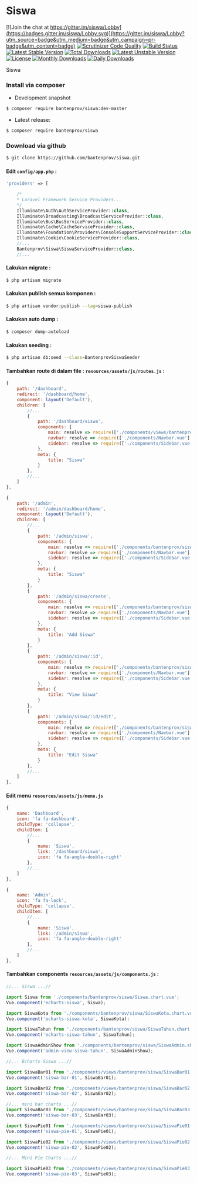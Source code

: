 # Siswa

[![Join the chat at https://gitter.im/siswa/Lobby](https://badges.gitter.im/siswa/Lobby.svg)](https://gitter.im/siswa/Lobby?utm_source=badge&utm_medium=badge&utm_campaign=pr-badge&utm_content=badge)
[![Scrutinizer Code Quality](https://scrutinizer-ci.com/g/bantenprov/siswa/badges/quality-score.png?b=master)](https://scrutinizer-ci.com/g/bantenprov/siswa/?branch=master)
[![Build Status](https://scrutinizer-ci.com/g/bantenprov/siswa/badges/build.png?b=master)](https://scrutinizer-ci.com/g/bantenprov/siswa/build-status/master)
[![Latest Stable Version](https://poser.pugx.org/bantenprov/siswa/v/stable)](https://packagist.org/packages/bantenprov/siswa)
[![Total Downloads](https://poser.pugx.org/bantenprov/siswa/downloads)](https://packagist.org/packages/bantenprov/siswa)
[![Latest Unstable Version](https://poser.pugx.org/bantenprov/siswa/v/unstable)](https://packagist.org/packages/bantenprov/siswa)
[![License](https://poser.pugx.org/bantenprov/siswa/license)](https://packagist.org/packages/bantenprov/siswa)
[![Monthly Downloads](https://poser.pugx.org/bantenprov/siswa/d/monthly)](https://packagist.org/packages/bantenprov/siswa)
[![Daily Downloads](https://poser.pugx.org/bantenprov/siswa/d/daily)](https://packagist.org/packages/bantenprov/siswa)

Siswa

### Install via composer

- Development snapshot

```bash
$ composer require bantenprov/siswa:dev-master
```

- Latest release:

```bash
$ composer require bantenprov/siswa
```

### Download via github

```bash
$ git clone https://github.com/bantenprov/siswa.git
```

#### Edit `config/app.php` :

```php
'providers' => [

    /*
    * Laravel Framework Service Providers...
    */
    Illuminate\Auth\AuthServiceProvider::class,
    Illuminate\Broadcasting\BroadcastServiceProvider::class,
    Illuminate\Bus\BusServiceProvider::class,
    Illuminate\Cache\CacheServiceProvider::class,
    Illuminate\Foundation\Providers\ConsoleSupportServiceProvider::class,
    Illuminate\Cookie\CookieServiceProvider::class,
    //...
    Bantenprov\Siswa\SiswaServiceProvider::class,
    //...
```

#### Lakukan migrate :

```bash
$ php artisan migrate
```

#### Lakukan publish semua komponen :

```bash
$ php artisan vendor:publish --tag=siswa-publish
```

#### Lakukan auto dump :

```bash
$ composer dump-autoload
```

#### Lakukan seeding :

```bash
$ php artisan db:seed --class=BantenprovSiswaSeeder
```

#### Tambahkan route di dalam file : `resources/assets/js/routes.js` :

```javascript
{
    path: '/dashboard',
    redirect: '/dashboard/home',
    component: layout('Default'),
    children: [
        //...
        {
            path: '/dashboard/siswa',
            components: {
                main: resolve => require(['./components/views/bantenprov/siswa/DashboardSiswa.vue'], resolve),
                navbar: resolve => require(['./components/Navbar.vue'], resolve),
                sidebar: resolve => require(['./components/Sidebar.vue'], resolve)
            },
            meta: {
                title: "Siswa"
            }
        },
        //...
    ]
},
```

```javascript
{
    path: '/admin',
    redirect: '/admin/dashboard/home',
    component: layout('Default'),
    children: [
        //...
        {
            path: '/admin/siswa',
            components: {
                main: resolve => require(['./components/bantenprov/siswa/Siswa.index.vue'], resolve),
                navbar: resolve => require(['./components/Navbar.vue'], resolve),
                sidebar: resolve => require(['./components/Sidebar.vue'], resolve)
            },
            meta: {
                title: "Siswa"
            }
        },
        {
            path: '/admin/siswa/create',
            components: {
                main: resolve => require(['./components/bantenprov/siswa/Siswa.add.vue'], resolve),
                navbar: resolve => require(['./components/Navbar.vue'], resolve),
                sidebar: resolve => require(['./components/Sidebar.vue'], resolve)
            },
            meta: {
                title: "Add Siswa"
            }
        },
        {
            path: '/admin/siswa/:id',
            components: {
                main: resolve => require(['./components/bantenprov/siswa/Siswa.show.vue'], resolve),
                navbar: resolve => require(['./components/Navbar.vue'], resolve),
                sidebar: resolve => require(['./components/Sidebar.vue'], resolve)
            },
            meta: {
                title: "View Siswa"
            }
        },
        {
            path: '/admin/siswa/:id/edit',
            components: {
                main: resolve => require(['./components/bantenprov/siswa/Siswa.edit.vue'], resolve),
                navbar: resolve => require(['./components/Navbar.vue'], resolve),
                sidebar: resolve => require(['./components/Sidebar.vue'], resolve)
            },
            meta: {
                title: "Edit Siswa"
            }
        },
        //...
    ]
},
```
#### Edit menu `resources/assets/js/menu.js`

```javascript
{
    name: 'Dashboard',
    icon: 'fa fa-dashboard',
    childType: 'collapse',
    childItem: [
        //...
        {
            name: 'Siswa',
            link: '/dashboard/siswa',
            icon: 'fa fa-angle-double-right'
        },
        //...
    ]
},
```

```javascript
{
    name: 'Admin',
    icon: 'fa fa-lock',
    childType: 'collapse',
    childItem: [
        //...
        {
            name: 'Siswa',
            link: '/admin/siswa',
            icon: 'fa fa-angle-double-right'
        },
        //...
    ]
},
```

#### Tambahkan components `resources/assets/js/components.js` :

```javascript
//... Siswa ...//

import Siswa from './components/bantenprov/siswa/Siswa.chart.vue';
Vue.component('echarts-siswa', Siswa);

import SiswaKota from './components/bantenprov/siswa/SiswaKota.chart.vue';
Vue.component('echarts-siswa-kota', SiswaKota);

import SiswaTahun from './components/bantenprov/siswa/SiswaTahun.chart.vue';
Vue.component('echarts-siswa-tahun', SiswaTahun);

import SiswaAdminShow from './components/bantenprov/siswa/SiswaAdmin.show.vue';
Vue.component('admin-view-siswa-tahun', SiswaAdminShow);

//... Echarts Siswa ...//

import SiswaBar01 from './components/views/bantenprov/siswa/SiswaBar01.vue';
Vue.component('siswa-bar-01', SiswaBar01);

import SiswaBar02 from './components/views/bantenprov/siswa/SiswaBar02.vue';
Vue.component('siswa-bar-02', SiswaBar02);

//... mini bar charts ...//
import SiswaBar03 from './components/views/bantenprov/siswa/SiswaBar03.vue';
Vue.component('siswa-bar-03', SiswaBar03);

import SiswaPie01 from './components/views/bantenprov/siswa/SiswaPie01.vue';
Vue.component('siswa-pie-01', SiswaPie01);

import SiswaPie02 from './components/views/bantenprov/siswa/SiswaPie02.vue';
Vue.component('siswa-pie-02', SiswaPie02);

//... Mini Pie Charts ...//

import SiswaPie03 from './components/views/bantenprov/siswa/SiswaPie03.vue';
Vue.component('siswa-pie-03', SiswaPie03);
```
